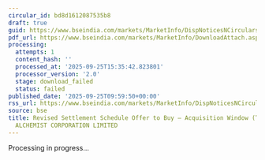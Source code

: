 ```yaml
---
circular_id: bd8d1612087535b8
draft: true
guid: https://www.bseindia.com/markets/MarketInfo/DispNoticesNCirculars.aspx?Noticeid={E8CF2A58-80D9-43F0-BC70-A075098A6287}&noticeno=20250925-9&dt=09/25/2025&icount=9&totcount=59&flag=0
pdf_url: https://www.bseindia.com/markets/MarketInfo/DownloadAttach.aspx?id=20250925-9&attachedId=
processing:
  attempts: 1
  content_hash: ''
  processed_at: '2025-09-25T15:35:42.823801'
  processor_version: '2.0'
  stage: download_failed
  status: failed
published_date: '2025-09-25T09:59:50+00:00'
rss_url: https://www.bseindia.com/markets/MarketInfo/DispNoticesNCirculars.aspx?Noticeid={E8CF2A58-80D9-43F0-BC70-A075098A6287}&noticeno=20250925-9&dt=09/25/2025&icount=9&totcount=59&flag=0
source: bse
title: Revised Settlement Schedule Offer to Buy – Acquisition Window (Takeover) for
  ALCHEMIST CORPORATION LIMITED
---
```


Processing in progress...